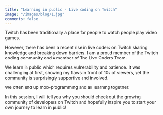 ```yaml
---
title: "Learning in public - Live coding on Twitch"
image: "/images/blog/1.jpg"
comments: false
---
```


Twitch has been traditionally a place for people to watch people play video games.

However, there has been a recent rise in live coders on Twitch sharing knowledge and breaking down barriers. I am a proud member of the Twitch coding community and a member of The Live Coders Team.

We learn in public which requires vulnerability and patience. It was challenging at first, showing my flaws in front of 10s of viewers, yet the community is surprisingly supportive and involved.

We often end up mob-programming and all learning together.

In this session, I will tell you why you should check out the growing community of developers on Twitch and hopefully inspire you to start your own journey to learn in public!